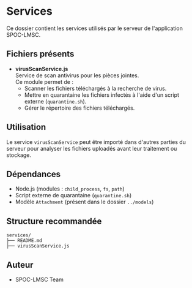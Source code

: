 # Services

Ce dossier contient les services utilisés par le serveur de l'application SPOC-LMSC.

## Fichiers présents

- **virusScanService.js**  
  Service de scan antivirus pour les pièces jointes.  
  Ce module permet de :
  - Scanner les fichiers téléchargés à la recherche de virus.
  - Mettre en quarantaine les fichiers infectés à l'aide d'un script externe (`quarantine.sh`).
  - Gérer le répertoire des fichiers téléchargés.

## Utilisation

Le service `virusScanService` peut être importé dans d'autres parties du serveur pour analyser les fichiers uploadés avant leur traitement ou stockage.

## Dépendances

- Node.js (modules : `child_process`, `fs`, `path`)
- Script externe de quarantaine (`quarantine.sh`)
- Modèle `Attachment` (présent dans le dossier `../models`)

## Structure recommandée

```
services/
├── README.md
├── virusScanService.js
```


## Auteur

- SPOC-LMSC Team
